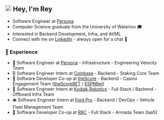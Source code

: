 ## <img src="https://raw.githubusercontent.com/MartinHeinz/MartinHeinz/master/wave.gif" width="20px">  Hey, I'm Rey
- Software Engineer at [Persona](https://withpersona.com/)
- Computer Science graduate from the University of Waterloo 🎓
- Interested in Backend Development, Infra, and AI/ML
- Connect with me on [LinkedIn](https://www.linkedin.com/in/reyanshpatange/) - always open for a chat 💬 

<!--
### 📫 Connect with me:
<ul>
  <li>
    <a href="https://www.linkedin.com/in/reyanshpatange/" rel="nofollow noreferrer">
        <img src="https://i.stack.imgur.com/gVE0j.png" alt="linkedin"> LinkedIn
    </a>
  </li>
  <li>
    <a href="mailto: reyansh.patange@gmail.com"> 📧 Email </a>
  </li>
</ul>
-->

### 🚀 Experience
- 🫆 Software Engineer at [Persona](http://withpersona.com/) - Infrastructure - Engineering Velocity Team
- ₿ Software Engineer Intern at [Coinbase](https://www.coinbase.com/) - Backend - Staking Core Team 
- 🎰 Software Developer Co-op at [theScore](https://www.thescore.com/) - Backend - Casino Engagement Team ([theScoreBET](https://about.thescore.bet/) / [ESPNBet](https://about.espnbet.com/))
- 🚛 Software Engineer Intern at [Kodiak Robotics](https://kodiak.ai/) - Full Stack / Backend - Offboard Infra Team
- 🚘 Software Engineer Intern at [Ford Pro](https://www.fordpro.ca/en-ca/) - Backend / DevOps - Vehicle Fleet Management Team
- 🏦 Software Developer Co-op at [RBC](https://www.rbc.com/canada.html) - Full Stack - Armada Team (IaaS)
<!--  
- ☕ Business Intelligence Analyst Intern at [Mother Parkers](https://mother-parkers.com/) - Data - Business Intelligence Team
<!--  
- 🧑🏽‍💻 Participated at [Hack the North](https://hackthenorth.com/) 2020++ and 2021 - collaborated with friends to create [Interque](https://github.com/teaminterque/project-interque) and [HouseKeepr](https://github.com/pratikksolanki/HouseKeepr)

<!--
### ⚡ Technical Skills
- ✅ **Languages**: Python, JavaScript, TypeScript, C++, C, C#, Java, HTML, CSS, Bash, SQL
- 🔥 **Technologies/Frameworks**: React, Node.js, Express, MongoDB, Redux, Material-UI, Pandas, Plotly, jQuery, AJAX
- 🛠️ **Developer Tools**: Git/GitHub, VS Code, Jira, Confluence, Postman, SSMS, PowerBI, Object Oriented Programming

<!--
GITHUB STREAK SNIPPET:
[![GitHub Streak](https://github-readme-streak-stats.herokuapp.com?user=Reyansh14&theme=radical&hide_border=true&date_format=M%20j%5B%2C%20Y%5D)](https://git.io/streak-stats)

**Reyansh14/Reyansh14** is a ✨ _special_ ✨ repository because its `README.md` (this file) appears on your GitHub profile.

Here are some ideas to get you started:

- 🔭 I’m currently working on ...
- 🌱 I’m currently learning ...
- 👯 I’m looking to collaborate on ...
- 🤔 I’m looking for help with ...
- 💬 Ask me about ...
- 📫 How to reach me: ...
- 😄 Pronouns: ...
- ⚡ Fun fact: ...
-->

